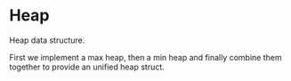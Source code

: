 # Heap

Heap data structure.

First we implement a max heap, then a min heap and finally combine them together to provide an
unified heap struct.
